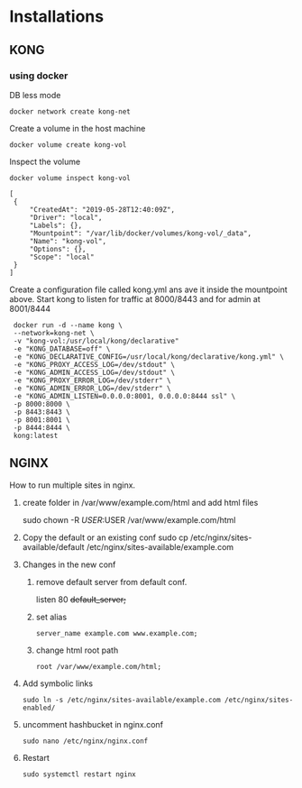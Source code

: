 # Installations
## KONG
### using docker
   DB less mode
   
    docker network create kong-net
    
   Create a volume in the host machine
   
    docker volume create kong-vol
    
   Inspect the volume
   
    docker volume inspect kong-vol
 
    [
     {
         "CreatedAt": "2019-05-28T12:40:09Z",
         "Driver": "local",
         "Labels": {},
         "Mountpoint": "/var/lib/docker/volumes/kong-vol/_data",
         "Name": "kong-vol",
         "Options": {},
         "Scope": "local"
     }
    ]
 
 
  Create a configuration file called kong.yml  ans ave it inside the mountpoint above.
  Start kong to listen for traffic at 8000/8443 and for admin at 8001/8444
  
     docker run -d --name kong \
     --network=kong-net \
     -v "kong-vol:/usr/local/kong/declarative"
     -e "KONG_DATABASE=off" \
     -e "KONG_DECLARATIVE_CONFIG=/usr/local/kong/declarative/kong.yml" \
     -e "KONG_PROXY_ACCESS_LOG=/dev/stdout" \
     -e "KONG_ADMIN_ACCESS_LOG=/dev/stdout" \
     -e "KONG_PROXY_ERROR_LOG=/dev/stderr" \
     -e "KONG_ADMIN_ERROR_LOG=/dev/stderr" \
     -e "KONG_ADMIN_LISTEN=0.0.0.0:8001, 0.0.0.0:8444 ssl" \
     -p 8000:8000 \
     -p 8443:8443 \
     -p 8001:8001 \
     -p 8444:8444 \
     kong:latest



## NGINX

How to run multiple sites in nginx.

1. create folder in /var/www/example.com/html  and add html files
    
    sudo chown -R $USER:$USER /var/www/example.com/html

2. Copy the default or an existing conf
    sudo cp /etc/nginx/sites-available/default /etc/nginx/sites-available/example.com

3. Changes in the new conf
   1. remove default server from default conf.
   
        listen 80 <del>default_server;
          
   2. set alias
      
          server_name example.com www.example.com;
          
   3. change html root path
       
          root /var/www/example.com/html;

4. Add symbolic links
    
       sudo ln -s /etc/nginx/sites-available/example.com /etc/nginx/sites-enabled/

5. uncomment hashbucket in nginx.conf

       sudo nano /etc/nginx/nginx.conf


6. Restart 
          
       sudo systemctl restart nginx

